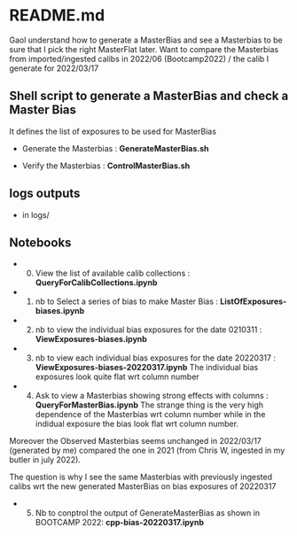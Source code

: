 # README.md

Gaol understand how to generate a MasterBias and see a Masterbias to be sure that I pick the right MasterFlat later.
Want to compare the Masterbias from imported/ingested calibs in 2022/06 (Bootcamp2022) / the calib I generate for 2022/03/17


## Shell script to generate a MasterBias and check a Master Bias

It defines the list of exposures to be used for MasterBias

- Generate the Masterbias : **GenerateMasterBias.sh**

- Verify the Masterbias : **ControlMasterBias.sh**  

## logs outputs

- in logs/



## Notebooks

- 0) View the list of available calib collections : **QueryForCalibCollections.ipynb**
- 1) nb to Select a series of bias to make Master Bias : **ListOfExposures-biases.ipynb**   
- 2) nb to view the individual bias exposures for the date 0210311  : **ViewExposures-biases.ipynb**
- 3) nb to view each individual bias exposures for the date 20220317 : **ViewExposures-biases-20220317.ipynb** 
The individual bias exposures look quite flat wrt column number

- 4) Ask to view a Masterbias showing strong effects with columns : **QueryForMasterBias.ipynb**
The strange thing is the very high dependence of the Masterbias wrt column number while in the indidual exposure the bias look flat wrt  column number.

Moreover the Observed Masterbias seems unchanged in 2022/03/17 (generated by me) compared the one in 2021 (from Chris W, ingested in my butler in july 2022).

The question is why I see the same Masterbias with previously ingested calibs wrt the new generated MasterBias on bias exposures of 20220317

- 5) Nb to conptrol the output of GenerateMasterBias as shown in BOOTCAMP 2022:  **cpp-bias-20220317.ipynb**



